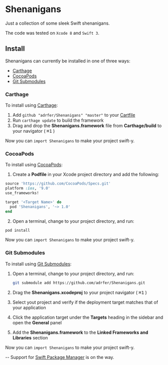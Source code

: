 # Shenanigans
Just a collection of some sleek Swift shenanigans.

The code was tested on `Xcode 8` and `Swift 3`.

## Install

Shenanigans can currently be installed in one of three ways:

* [Carthage](#carthage)
* [CocoaPods](#cocoapods)
* [Git Submodules](#git-submodules)

### Carthage

To install using [Carthage](https://github.com/Carthage/Carthage):

1. Add `github "adrfer/Shenanigans" "master"` to your [Cartfile](https://github.com/Carthage/Carthage/blob/master/Documentation/Artifacts.md#cartfile)
2. Run `carthage update` to build the framework
3. Drag and drop the **Shenanigans.framework** file from **Carthage/build** to your navigator ( <kbd>⌘</kbd><kbd>1</kbd> )

Now you can `import Shenanigans` to make your project swift-y.

### CocoaPods

To install using [CocoaPods](https://github.com/CocoaPods/CocoaPods):

1. Create a **Podfile** in your Xcode project directory and add the following:

  ```ruby
  source 'https://github.com/CocoaPods/Specs.git'
  platform :ios, '9.0'
  use_frameworks!

  target '<Target Name>' do
    pod 'Shenanigans', '~> 1.0'
  end
  ```
2. Open a terminal, change to your project directory, and run:

  ```ruby
  pod install
  ```
Now you can `import Shenanigans` to make your project swift-y.

### Git Submodules

To install using [Git Submodules](https://git-scm.com/book/en/v2/Git-Tools-Submodules):

1. Open a terminal, change to your project directory, and run:

    ```bash
    git submodule add https://github.com/adrfer/Shenanigans.git
    ```
2. Drag the **Shenanigans.xcodeproj** to your project navigator ( <kbd>⌘</kbd><kbd>1</kbd> )
3. Select yout project and verify if the deployment target matches that of your application
4. Click the application target under the **Targets** heading in the sidebar and open the **General** panel
5. Add the **Shenanigans.framework** to the **Linked Frameworks and Libraries** section

Now you can `import Shenanigans` to make your project swift-y.

--
Support for [Swift Package Manager](https://github.com/apple/swift-package-manager) is on the way.
